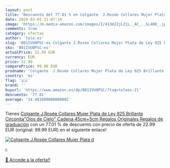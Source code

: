 ```yaml
---
layout: post
title: 'Descuento del 77.01 % en Colgante  J.Rosée Collares Mujer Plata d'
date: 2020-03-01 11:07:14
image: 'https://m.media-amazon.com/images/I/413m22jLZjL._AC_._SL400_.jpg'
comments: true
category: ofertas
author: 'tole.es'
slug: 'B01IVU0PSC-es Colgante J.Rosée Collares Mujer Plata de Ley 925 Brillante...'
sku: 'B01IVU0PSC-es'
actualPrice: 22.99 EUR
currency: EUR
price: 22.99
comparePrice: 99.99 EUR
prodname: 'Colgante  J.Rosée Collares Mujer Plata de Ley 925 Brillante Circonita"Ojos de Cielo" Cadena 45cm+5cm Regalos Originales Regalos de graduación'
country: 'es'
flag: '🇪🇸'
brand: ''
buyurl: 'https://www.amazon.es/dp/B01IVU0PSC/?tag=tolees-21'
descuento: '77.01'
average: '14.481000000000002'
---
```


Tienes [Colgante  J.Rosée Collares Mujer Plata de Ley 925 Brillante Circonita"Ojos de Cielo" Cadena 45cm+5cm Regalos Originales Regalos de graduación](https://www.amazon.es/dp/B01IVU0PSC/?tag=tolees-21) con un 77.01 % de descuento con precio de oferta de 22.99 EUR (original: 99.99 EUR) en el siguiente enlace!

[![Colgante  J.Rosée Collares Mujer Plata d](https://m.media-amazon.com/images/I/413m22jLZjL._AC_._SL400_.jpg)](https://www.amazon.es/dp/B01IVU0PSC/?tag=tolees-21)

ℹ️:


[🛒 Accede a la oferta!!](https://www.amazon.es/dp/B01IVU0PSC/?tag=tolees-21)
